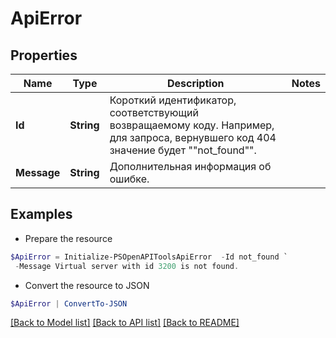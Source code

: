 # ApiError
## Properties

Name | Type | Description | Notes
------------ | ------------- | ------------- | -------------
**Id** | **String** | Короткий идентификатор, соответствующий возвращаемому коду. Например, для запроса, вернувшего код 404 значение будет &quot;&quot;not_found&quot;&quot;. | 
**Message** | **String** | Дополнительная информация об ошибке. | 

## Examples

- Prepare the resource
```powershell
$ApiError = Initialize-PSOpenAPIToolsApiError  -Id not_found `
 -Message Virtual server with id 3200 is not found.
```

- Convert the resource to JSON
```powershell
$ApiError | ConvertTo-JSON
```

[[Back to Model list]](../README.md#documentation-for-models) [[Back to API list]](../README.md#documentation-for-api-endpoints) [[Back to README]](../README.md)

